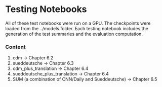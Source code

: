 # Testing Notebooks
All of these test notebooks were run on a GPU. The checkpoints were loaded from the ../models folder.
Each testing notebook includes the generation of the test summaries and the evaluation computation.

### Content
1. cdm -> Chapter 6.2
2. sueddeutsche -> Chapter 6.3
3. cdm_plus_translation -> Chapter 6.4
4. sueddeutsche_plus_translation -> Chapter 6.4
5. SUM (a combination of CNN/Daily and Sueddeutsche)  -> Chapter 6.5